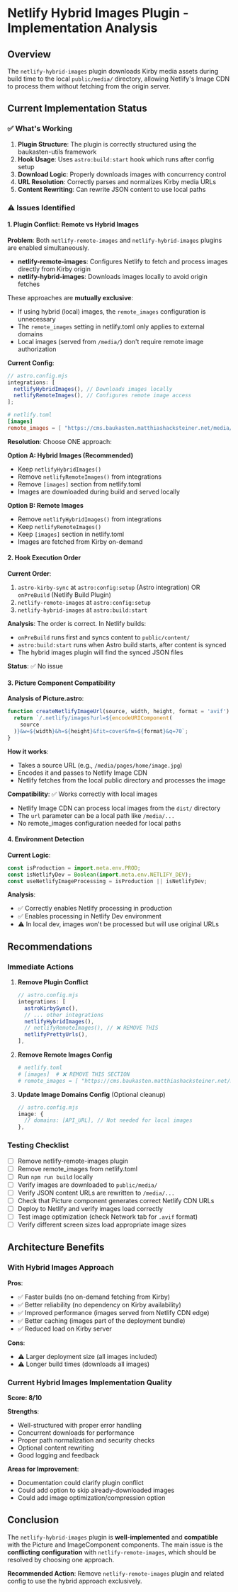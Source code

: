 # Netlify Hybrid Images Plugin - Implementation Analysis

## Overview

The `netlify-hybrid-images` plugin downloads Kirby media assets during build time to the local
`public/media/` directory, allowing Netlify's Image CDN to process them without fetching from the
origin server.

## Current Implementation Status

### ✅ What's Working

1. **Plugin Structure**: The plugin is correctly structured using the baukasten-utils framework
2. **Hook Usage**: Uses `astro:build:start` hook which runs after config setup
3. **Download Logic**: Properly downloads images with concurrency control
4. **URL Resolution**: Correctly parses and normalizes Kirby media URLs
5. **Content Rewriting**: Can rewrite JSON content to use local paths

### ⚠️ Issues Identified

#### 1. Plugin Conflict: Remote vs Hybrid Images

**Problem**: Both `netlify-remote-images` and `netlify-hybrid-images` plugins are enabled
simultaneously.

- **netlify-remote-images**: Configures Netlify to fetch and process images directly from Kirby
  origin
- **netlify-hybrid-images**: Downloads images locally to avoid origin fetches

These approaches are **mutually exclusive**:

- If using hybrid (local) images, the `remote_images` configuration is unnecessary
- The `remote_images` setting in netlify.toml only applies to external domains
- Local images (served from `/media/`) don't require remote image authorization

**Current Config**:

```javascript
// astro.config.mjs
integrations: [
  netlifyHybridImages(), // Downloads images locally
  netlifyRemoteImages(), // Configures remote image access
];
```

```toml
# netlify.toml
[images]
remote_images = [ "https://cms.baukasten.matthiashacksteiner.net/media/.*" ]
```

**Resolution**: Choose ONE approach:

**Option A: Hybrid Images (Recommended)**

- Keep `netlifyHybridImages()`
- Remove `netlifyRemoteImages()` from integrations
- Remove `[images]` section from netlify.toml
- Images are downloaded during build and served locally

**Option B: Remote Images**

- Remove `netlifyHybridImages()` from integrations
- Keep `netlifyRemoteImages()`
- Keep `[images]` section in netlify.toml
- Images are fetched from Kirby on-demand

#### 2. Hook Execution Order

**Current Order**:

1. `astro-kirby-sync` at `astro:config:setup` (Astro integration) OR `onPreBuild` (Netlify Build
   Plugin)
2. `netlify-remote-images` at `astro:config:setup`
3. `netlify-hybrid-images` at `astro:build:start`

**Analysis**: The order is correct. In Netlify builds:

- `onPreBuild` runs first and syncs content to `public/content/`
- `astro:build:start` runs when Astro build starts, after content is synced
- The hybrid images plugin will find the synced JSON files

**Status**: ✅ No issue

#### 3. Picture Component Compatibility

**Analysis of Picture.astro**:

```javascript
function createNetlifyImageUrl(source, width, height, format = 'avif'): string {
  return `/.netlify/images?url=${encodeURIComponent(
    source
  )}&w=${width}&h=${height}&fit=cover&fm=${format}&q=70`;
}
```

**How it works**:

- Takes a source URL (e.g., `/media/pages/home/image.jpg`)
- Encodes it and passes to Netlify Image CDN
- Netlify fetches from the local public directory and processes the image

**Compatibility**: ✅ Works correctly with local images

- Netlify Image CDN can process local images from the `dist/` directory
- The `url` parameter can be a local path like `/media/...`
- No remote_images configuration needed for local paths

#### 4. Environment Detection

**Current Logic**:

```javascript
const isProduction = import.meta.env.PROD;
const isNetlifyDev = Boolean(import.meta.env.NETLIFY_DEV);
const useNetlifyImageProcessing = isProduction || isNetlifyDev;
```

**Analysis**:

- ✅ Correctly enables Netlify processing in production
- ✅ Enables processing in Netlify Dev environment
- ⚠️ In local dev, images won't be processed but will use original URLs

## Recommendations

### Immediate Actions

1. **Remove Plugin Conflict**

   ```javascript
   // astro.config.mjs
   integrations: [
     astroKirbySync(),
     // ... other integrations
     netlifyHybridImages(),
     // netlifyRemoteImages(), // ❌ REMOVE THIS
     netlifyPrettyUrls(),
   ],
   ```

2. **Remove Remote Images Config**

   ```toml
   # netlify.toml
   # [images]  # ❌ REMOVE THIS SECTION
   # remote_images = [ "https://cms.baukasten.matthiashacksteiner.net/media/.*" ]
   ```

3. **Update Image Domains Config** (Optional cleanup)
   ```javascript
   // astro.config.mjs
   image: {
     // domains: [API_URL], // Not needed for local images
   },
   ```

### Testing Checklist

- [ ] Remove netlify-remote-images plugin
- [ ] Remove remote_images from netlify.toml
- [ ] Run `npm run build` locally
- [ ] Verify images are downloaded to `public/media/`
- [ ] Verify JSON content URLs are rewritten to `/media/...`
- [ ] Check that Picture component generates correct Netlify CDN URLs
- [ ] Deploy to Netlify and verify images load correctly
- [ ] Test image optimization (check Network tab for `.avif` format)
- [ ] Verify different screen sizes load appropriate image sizes

## Architecture Benefits

### With Hybrid Images Approach

**Pros**:

- ✅ Faster builds (no on-demand fetching from Kirby)
- ✅ Better reliability (no dependency on Kirby availability)
- ✅ Improved performance (images served from Netlify CDN edge)
- ✅ Better caching (images part of the deployment bundle)
- ✅ Reduced load on Kirby server

**Cons**:

- ⚠️ Larger deployment size (all images included)
- ⚠️ Longer build times (downloads all images)

### Current Hybrid Images Implementation Quality

**Score: 8/10**

**Strengths**:

- Well-structured with proper error handling
- Concurrent downloads for performance
- Proper path normalization and security checks
- Optional content rewriting
- Good logging and feedback

**Areas for Improvement**:

- Documentation could clarify plugin conflict
- Could add option to skip already-downloaded images
- Could add image optimization/compression option

## Conclusion

The `netlify-hybrid-images` plugin is **well-implemented** and **compatible** with the Picture and
ImageComponent components. The main issue is the **conflicting configuration** with
`netlify-remote-images`, which should be resolved by choosing one approach.

**Recommended Action**: Remove `netlify-remote-images` plugin and related config to use the hybrid
approach exclusively.
